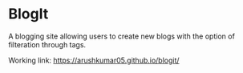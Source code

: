# BlogIt


A blogging site allowing users to create new blogs with the option of filteration through tags.

Working link: https://arushkumar05.github.io/blogit/
